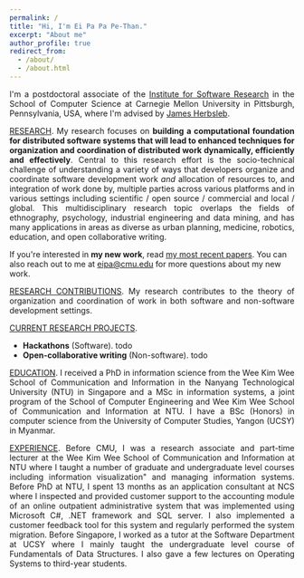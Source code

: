 ```yaml
---
permalink: /
title: "Hi, I'm Ei Pa Pa Pe-Than."
excerpt: "About me"
author_profile: true
redirect_from:
  - /about/
  - /about.html
---
```

<p style="text-align: justify">I'm a postdoctoral associate of the <a href="https://www.isri.cmu.edu/">Institute for Software Research</a> in the School of Computer Science at Carnegie Mellon University in Pittsburgh, Pennsylvania, USA, where I'm advised by <a href="https://herbsleb.org/">James Herbsleb</a>.</p>

<p style="text-align: justify"><u>RESEARCH</u>. My research focuses on <b>building a computational foundation for distributed software systems that will lead to enhanced techniques for organization and coordination of distributed work dynamically, efficiently and effectively</b>. Central to this research effort is the socio-technical challenge of understanding a variety of ways that developers organize and coordinate software development work <i>and</i> allocation of resources to, and integration of work done by, multiple parties across various platforms and in various settings including scientific / open source / commercial and local / global. This multidisciplinary research topic overlaps the fields of ethnography, psychology, industrial engineering and data mining, and has many applications in areas as diverse as urban planning, medicine, robotics, education, and open collaborative writing.</p>
<p>If you're interested in <b>my new work</b>, read <a href="https://eipapa.github.io/publications">my most recent papers</a>. You can also reach out to me at <a href="mailto:eipa@cmu.edu">eipa@cmu.edu</a> for more questions about my new work.</p>

<p style="text-align: justify"><u>RESEARCH CONTRIBUTIONS</u>. My research contributes to the theory of organization and coordination of work in both software and non-software development settings.</p>

<p style="text-align: justify"><u>CURRENT RESEARCH PROJECTS</u>.
<ul>
    <li><b>Hackathons</b> (Software). todo</li>
    <li><b>Open-collaborative writing</b> (Non-software). todo</li>
</ul>
</p>

<!--Most of my current work focuses on large scale coordination in software development work in time-bounded events known as <a href="https://eipapa.github.io/hackathon-planning-kit/hackathons/">hackathons</a>. Specifically, I'm working on the following three projects:-->
<!--<ul style="text-align: justify"><li><b>Hackathon planning kit</b>. Together with my collaborators, I am developing a <a href="https://alexandernolte.github.io/hackathon-planning-kit/index.html">hackathon planning kit</a> that will help organizers to configure their events in a way that fits their goals and purposes.</li>-->
<!--<li><b>TrackHack</b>. This project aims to trace the spread of code from GitHub hackahton projects listed on DevPost to investigate where the code comes from and where the code lives after the hackathon.</li>-->
<!--<li><b>Open collaborative writing with GitHub</b>. This project extracts and samples a collection of open-text projects from GitHub, and zoom into the two projects to identify the best practices for writing with GitHub and then develop processes to aid open collaborative writing.</li></ul></p>-->

<p style="text-align: justify"><u>EDUCATION</u>. I received a PhD in information science from the Wee Kim Wee School of Communication and Information in the Nanyang Technological University (NTU) in Singapore and a MSc in information systems, a joint program of the School of Computer Engineering and Wee Kim Wee School of Communication and Information at NTU. I have a BSc (Honors) in computer science from the University of Computer Studies, Yangon (UCSY) in Myanmar.</p>

<p style="text-align: justify"><u>EXPERIENCE</u>. Before CMU, I was a research associate and part-time lecturer at the Wee Kim Wee School of Communication and Information at NTU where I taught a number of graduate and undergraduate level courses including information visualization" and managing information systems. Before PhD at NTU, I spent 13 months as an application consultant at NCS where I inspected and provided customer support to the accounting module of an online outpatient administrative system that was implemented using Microsoft C#, .NET framework and SQL server. I also implemented a customer feedback tool for this system and regularly performed the system migration. Before Singapore, I worked as a tutor at the Software Department at UCSY where I mainly taught the undergraduate level course of Fundamentals of Data Structures. I also gave a few lectures on Operating Systems to third-year students.</p>

<!--<p style="text-align: justify"><u>NEW WORK</u>. If you're interested in <b>my new work</b>, read <a href="https://eipapa.github.io/publications">my most recent papers</a>. You can also reach out to me at <b>eipa@cmu.edu</b> for more questions about my new work.</p>-->